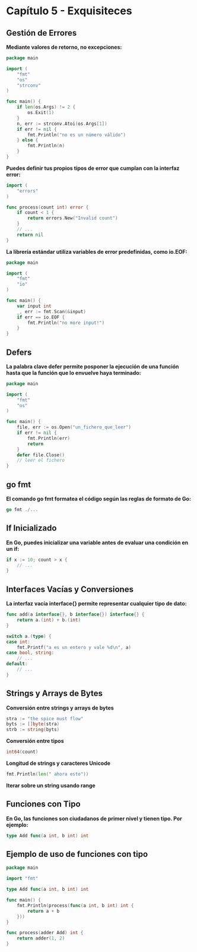 # Capítulo 5 - Exquisiteces

## Gestión de Errores

**Mediante valores de retorno, no excepciones:**

```go
package main

import (
    "fmt"
    "os"
    "strconv"
)

func main() {
    if len(os.Args) != 2 {
        os.Exit(1)
    }
    n, err := strconv.Atoi(os.Args[1])
    if err != nil {
        fmt.Println("no es un número válido")
    } else {
        fmt.Println(n)
    }
}
```

**Puedes definir tus propios tipos de error que cumplan con la interfaz error:**

```go
import (
    "errors"
)

func process(count int) error {
    if count < 1 {
        return errors.New("Invalid count")
    }
    // ...
    return nil
}
```

**La librería estándar utiliza variables de error predefinidas, como io.EOF:**

```go
package main

import (
    "fmt"
    "io"
)

func main() {
    var input int
    _, err := fmt.Scan(&input)
    if err == io.EOF {
        fmt.Println("no more input!")
    }
}
```

## Defers

**La palabra clave defer permite posponer la ejecución de una función hasta que la función que lo envuelve haya terminado:**

```go
package main

import (
    "fmt"
    "os"
)

func main() {
    file, err := os.Open("un_fichero_que_leer")
    if err != nil {
        fmt.Println(err)
        return
    }
    defer file.Close()
    // leer el fichero
}
```

## go fmt

**El comando go fmt formatea el código según las reglas de formato de Go:**

```go
go fmt ./...
```

## If Inicializado

**En Go, puedes inicializar una variable antes de evaluar una condición en un if:**

```go
if x := 10; count > x {
    // ...
}
```

## Interfaces Vacías y Conversiones

**La interfaz vacía interface{} permite representar cualquier tipo de dato:**

```go
func add(a interface{}, b interface{}) interface{} {
    return a.(int) + b.(int)
}

switch a.(type) {
case int:
    fmt.Printf("a es un entero y vale %d\n", a)
case bool, string:
    // ...
default:
    // ...
}
```

## Strings y Arrays de Bytes

**Conversión entre strings y arrays de bytes**

```go
stra := "the spice must flow"
byts := []byte(stra)
strb := string(byts)
```

**Conversión entre tipos**

```go
int64(count)
```

**Longitud de strings y caracteres Unicode**

```go
fmt.Println(len(" ahora esto"))
```

**Iterar sobre un string usando range**

## Funciones con Tipo

**En Go, las funciones son ciudadanos de primer nivel y tienen tipo. Por ejemplo:**

```go
type Add func(a int, b int) int
```

## Ejemplo de uso de funciones con tipo

```go
package main

import "fmt"

type Add func(a int, b int) int

func main() {
    fmt.Println(process(func(a int, b int) int {
        return a + b
    }))
}

func process(adder Add) int {
    return adder(1, 2)
}
```


